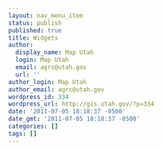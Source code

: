```yaml
---
layout: nav_menu_item
status: publish
published: true
title: Widgets
author:
  display_name: Map Utah
  login: Map Utah
  email: agrc@utah.gov
  url: ''
author_login: Map Utah
author_email: agrc@utah.gov
wordpress_id: 334
wordpress_url: http://gis.utah.gov/?p=334
date: '2011-07-05 18:18:37 -0500'
date_gmt: '2011-07-05 18:18:37 -0500'
categories: []
tags: []
---
```


